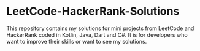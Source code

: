 # LeetCode-HackerRank-Solutions
This repository contains my solutions for mini projects from LeetCode and HackerRank coded in Kotlin, Java, Dart and C#. It is for developers who want to improve their skills or want to see my solutions.
